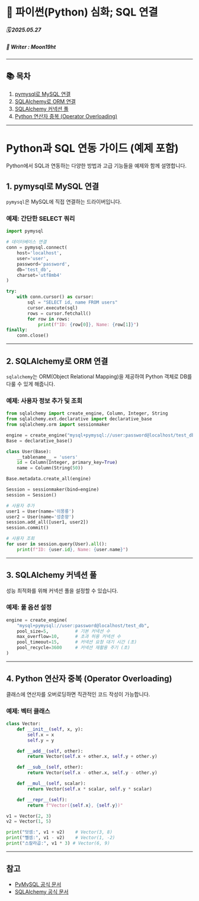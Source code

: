 # 🧩 파이썬(Python) 심화; SQL 연결

##### 🗓️ 2025.05.27
##### 📝 Writer : Moon19ht

---

## 📚 목차

1. [pymysql로 MySQL 연결](#pymysql로-mysql-연결)
2. [SQLAlchemy로 ORM 연결](#sqlalchemy로-orm-연결)
3. [SQLAlchemy 커넥션 풀](#sqlalchemy-커넥션-풀)
4. [Python 연산자 중복 (Operator Overloading)](#python-연산자-중복-operator-overloading)

---

# Python과 SQL 연동 가이드 (예제 포함)

Python에서 SQL과 연동하는 다양한 방법과 고급 기능들을 예제와 함께 설명합니다.

## 1. pymysql로 MySQL 연결

`pymysql`은 MySQL에 직접 연결하는 드라이버입니다.

### 예제: 간단한 SELECT 쿼리

```python
import pymysql

# 데이터베이스 연결
conn = pymysql.connect(
    host='localhost',
    user='user',
    password='password',
    db='test_db',
    charset='utf8mb4'
)

try:
    with conn.cursor() as cursor:
        sql = "SELECT id, name FROM users"
        cursor.execute(sql)
        rows = cursor.fetchall()
        for row in rows:
            print(f"ID: {row[0]}, Name: {row[1]}")
finally:
    conn.close()
```

---

## 2. SQLAlchemy로 ORM 연결

`sqlalchemy`는 ORM(Object Relational Mapping)을 제공하여 Python 객체로 DB를 다룰 수 있게 해줍니다.

### 예제: 사용자 정보 추가 및 조회

```python
from sqlalchemy import create_engine, Column, Integer, String
from sqlalchemy.ext.declarative import declarative_base
from sqlalchemy.orm import sessionmaker

engine = create_engine("mysql+pymysql://user:password@localhost/test_db", echo=True)
Base = declarative_base()

class User(Base):
    __tablename__ = 'users'
    id = Column(Integer, primary_key=True)
    name = Column(String(50))

Base.metadata.create_all(engine)

Session = sessionmaker(bind=engine)
session = Session()

# 사용자 추가
user1 = User(name='이몽룡')
user2 = User(name='성춘향')
session.add_all([user1, user2])
session.commit()

# 사용자 조회
for user in session.query(User).all():
    print(f"ID: {user.id}, Name: {user.name}")
```

---

## 3. SQLAlchemy 커넥션 풀

성능 최적화를 위해 커넥션 풀을 설정할 수 있습니다.

### 예제: 풀 옵션 설정

```python
engine = create_engine(
    "mysql+pymysql://user:password@localhost/test_db",
    pool_size=5,          # 기본 커넥션 수
    max_overflow=10,      # 초과 허용 커넥션 수
    pool_timeout=15,      # 커넥션 요청 대기 시간 (초)
    pool_recycle=3600     # 커넥션 재활용 주기 (초)
)
```

---

## 4. Python 연산자 중복 (Operator Overloading)

클래스에 연산자를 오버로딩하면 직관적인 코드 작성이 가능합니다.

### 예제: 벡터 클래스

```python
class Vector:
    def __init__(self, x, y):
        self.x = x
        self.y = y

    def __add__(self, other):
        return Vector(self.x + other.x, self.y + other.y)

    def __sub__(self, other):
        return Vector(self.x - other.x, self.y - other.y)

    def __mul__(self, scalar):
        return Vector(self.x * scalar, self.y * scalar)

    def __repr__(self):
        return f"Vector({self.x}, {self.y})"

v1 = Vector(2, 3)
v2 = Vector(1, 5)

print("덧셈:", v1 + v2)    # Vector(3, 8)
print("뺄셈:", v1 - v2)    # Vector(1, -2)
print("스칼라곱:", v1 * 3) # Vector(6, 9)
```

---

## 참고

- [PyMySQL 공식 문서](https://pymysql.readthedocs.io/)
- [SQLAlchemy 공식 문서](https://docs.sqlalchemy.org/)
